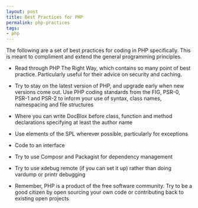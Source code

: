 ```yaml
---
layout: post
title: Best Practices for PHP
permalink: php-practices
tags:
- php
---
```

The following are a set of best practices for coding in PHP specifically. This is meant to compliment and extend the general programming principles.

- Read through PHP The Right Way, which contains so many point of best practice. Particularly useful for their advice on security and caching.

- Try to stay on the latest version of PHP, and upgrade early when new versions come out.
Use PHP coding standards from the FIG, PSR-0, PSR-1 and PSR-2 to inform your use of syntax, class names, namespacing and file structures

- Where you can write DocBlox before class, function and method declarations specifying at least the author name

- Use elements of the SPL wherever possible, particularly for exceptions
- Code to an interface

- Try to use Composr and Packagist for dependency management

- Try to use xdebug remote (if you can set it up) rather than doing vardump or printr debugging

- Remember, PHP is a product of the free software community. Try to be a good citizen by open sourcing your own code or contributing back to existing open projects
